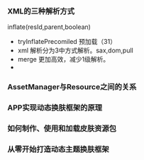 
### XML的三种解析方式
inflate(resId,parent,boolean)
* tryInflatePrecomiled  预加载（31）
* xml 解析分为3中方式解析。sax,dom,pull
* merge 更加高效，减少1级解析。
* 

### AssetManager与Resource之间的关系
### APP实现动态换肤框架的原理
### 如何制作、使用和加载皮肤资源包
### 从零开始打造动态主题换肤框架